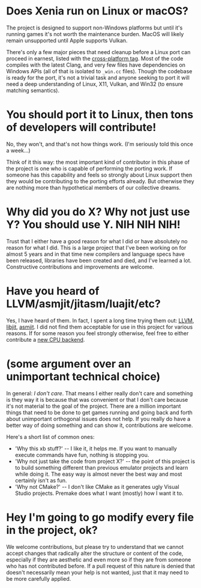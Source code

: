 # Does Xenia run on Linux or macOS?

The project is designed to support non-Windows platforms but until it's running
games it's not worth the maintenance burden. MacOS will likely remain unsupported
until Apple supports Vulkan.

There's only a few major pieces that need cleanup before a Linux port can
proceed in earnest, listed with the [cross-platform tag](https://github.com/xenia-project/xenia/labels/cross-platform).
Most of the code compiles with the latest Clang, and very few files have
dependencies on Windows APIs (all of that is isolated to `_win.cc` files).
Though the codebase is ready for the port, it's not a trivial task and anyone
seeking to port it will need a deep understanding of Linux, X11, Vulkan, and
Win32 (to ensure matching semantics).


# You should port it to Linux, then tons of developers will contribute!

No, they won't, and that's not how things work. (I'm seriously told this once
a week...)

Think of it this way: the most important kind of contributor in this phase of
the project is one who is capable of performing the porting work. If someone
has this capability and feels so strongly about Linux support then they would be
contributing to the porting efforts already. But otherwise they are nothing
more than hypothetical members of our collective dreams.


# Why did you do X? Why not just use Y? You should use Y. NIH NIH NIH!

Trust that I either have a good reason for what I did or have absolutely no
reason for what I did. This is a large project that I've been working on
for almost 5 years and in that time new compilers and language specs have
been released, libraries have been created and died, and I've learned a lot.
Constructive contributions and improvements are welcome.


# Have you heard of LLVM/asmjit/jitasm/luajit/etc?

Yes, I have heard of them. In fact, I spent a long time trying them out:
[LLVM](https://github.com/xenia-project/xenia/tree/85bdbd24d1b5923cfb104f45194a96e7ac57026e/src/xenia/cpu/codegen),
[libjit](https://github.com/xenia-project/xenia/tree/eee856be0499a4bc721b6097f5f2b9446929f2cc/src/xenia/cpu/libjit),
[asmjit](https://github.com/xenia-project/xenia/tree/ca208fa60a0285d396409743064784cc2320c094/src/xenia/cpu/x64).
I did not find them acceptable for use in this project for various reasons. If
for some reason you feel strongly otherwise, feel free to either contribute a
[new CPU backend](https://github.com/xenia-project/xenia/tree/master/src/xenia/cpu/backend).


# (some argument over an unimportant technical choice)

In general: *I don't care*.
That means I either really don't care and something is they way it is because
that was convenient or that I don't care because it's not material to the goal
of the project. There are a million important things that need to be done to get
games running and going back and forth about unimportant orthogonal issues does
not help. If you really do have a better way of doing something and can show it,
contributions are welcome.

Here's a short list of common ones:

* 'Why this xb stuff?' -- I like it, it helps me. If you want to
manually execute commands have fun, nothing is stopping you.
* 'Why not just take the code from project X?' -- the point of this project
is to build something different than previous emulator projects and learn while
doing it. The easy way is almost never the best way and most certainly isn't as
fun.
* 'Why not CMake?' -- I don't like CMake as it generates ugly Visual Studio
projects. Premake does what I want (mostly) how I want it to.


# Hey I'm going to go modify every file in the project, ok?

We welcome contributions, but please try to understand that we cannot accept
changes that radically alter the structure or content of the code, especially
if they are aesthetic and even more so if they are from someone who has not
contributed before. If a pull request of this nature is denied that doesn't
necessarily mean your help is not wanted, just that it may need to be more
carefully applied.
